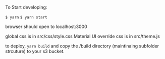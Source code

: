 To Start developing:

```$ yarn```
```$ yarn start```

browser should open to localhost:3000

global css is in src/css/style.css
Material UI override css is in src/theme.js

to deploy,
```yarn build``` 
and copy the /build directory (maintinaing subfolder strcuture) to your s3 bucket.